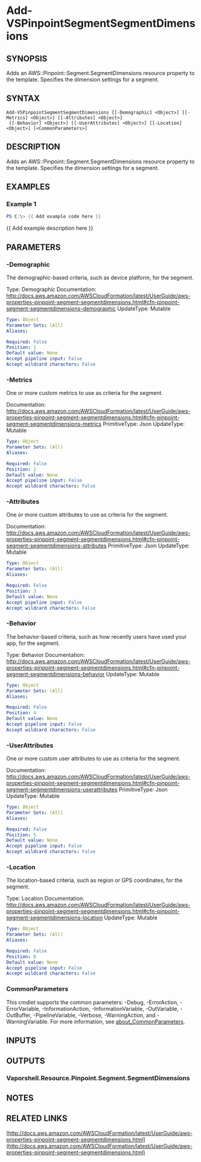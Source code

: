# Add-VSPinpointSegmentSegmentDimensions

## SYNOPSIS
Adds an AWS::Pinpoint::Segment.SegmentDimensions resource property to the template.
Specifies the dimension settings for a segment.

## SYNTAX

```
Add-VSPinpointSegmentSegmentDimensions [[-Demographic] <Object>] [[-Metrics] <Object>] [[-Attributes] <Object>]
 [[-Behavior] <Object>] [[-UserAttributes] <Object>] [[-Location] <Object>] [<CommonParameters>]
```

## DESCRIPTION
Adds an AWS::Pinpoint::Segment.SegmentDimensions resource property to the template.
Specifies the dimension settings for a segment.

## EXAMPLES

### Example 1
```powershell
PS C:\> {{ Add example code here }}
```

{{ Add example description here }}

## PARAMETERS

### -Demographic
The demographic-based criteria, such as device platform, for the segment.

Type: Demographic
Documentation: http://docs.aws.amazon.com/AWSCloudFormation/latest/UserGuide/aws-properties-pinpoint-segment-segmentdimensions.html#cfn-pinpoint-segment-segmentdimensions-demographic
UpdateType: Mutable

```yaml
Type: Object
Parameter Sets: (All)
Aliases:

Required: False
Position: 1
Default value: None
Accept pipeline input: False
Accept wildcard characters: False
```

### -Metrics
One or more custom metrics to use as criteria for the segment.

Documentation: http://docs.aws.amazon.com/AWSCloudFormation/latest/UserGuide/aws-properties-pinpoint-segment-segmentdimensions.html#cfn-pinpoint-segment-segmentdimensions-metrics
PrimitiveType: Json
UpdateType: Mutable

```yaml
Type: Object
Parameter Sets: (All)
Aliases:

Required: False
Position: 2
Default value: None
Accept pipeline input: False
Accept wildcard characters: False
```

### -Attributes
One or more custom attributes to use as criteria for the segment.

Documentation: http://docs.aws.amazon.com/AWSCloudFormation/latest/UserGuide/aws-properties-pinpoint-segment-segmentdimensions.html#cfn-pinpoint-segment-segmentdimensions-attributes
PrimitiveType: Json
UpdateType: Mutable

```yaml
Type: Object
Parameter Sets: (All)
Aliases:

Required: False
Position: 3
Default value: None
Accept pipeline input: False
Accept wildcard characters: False
```

### -Behavior
The behavior-based criteria, such as how recently users have used your app, for the segment.

Type: Behavior
Documentation: http://docs.aws.amazon.com/AWSCloudFormation/latest/UserGuide/aws-properties-pinpoint-segment-segmentdimensions.html#cfn-pinpoint-segment-segmentdimensions-behavior
UpdateType: Mutable

```yaml
Type: Object
Parameter Sets: (All)
Aliases:

Required: False
Position: 4
Default value: None
Accept pipeline input: False
Accept wildcard characters: False
```

### -UserAttributes
One or more custom user attributes to use as criteria for the segment.

Documentation: http://docs.aws.amazon.com/AWSCloudFormation/latest/UserGuide/aws-properties-pinpoint-segment-segmentdimensions.html#cfn-pinpoint-segment-segmentdimensions-userattributes
PrimitiveType: Json
UpdateType: Mutable

```yaml
Type: Object
Parameter Sets: (All)
Aliases:

Required: False
Position: 5
Default value: None
Accept pipeline input: False
Accept wildcard characters: False
```

### -Location
The location-based criteria, such as region or GPS coordinates, for the segment.

Type: Location
Documentation: http://docs.aws.amazon.com/AWSCloudFormation/latest/UserGuide/aws-properties-pinpoint-segment-segmentdimensions.html#cfn-pinpoint-segment-segmentdimensions-location
UpdateType: Mutable

```yaml
Type: Object
Parameter Sets: (All)
Aliases:

Required: False
Position: 6
Default value: None
Accept pipeline input: False
Accept wildcard characters: False
```

### CommonParameters
This cmdlet supports the common parameters: -Debug, -ErrorAction, -ErrorVariable, -InformationAction, -InformationVariable, -OutVariable, -OutBuffer, -PipelineVariable, -Verbose, -WarningAction, and -WarningVariable. For more information, see [about_CommonParameters](http://go.microsoft.com/fwlink/?LinkID=113216).

## INPUTS

## OUTPUTS

### Vaporshell.Resource.Pinpoint.Segment.SegmentDimensions
## NOTES

## RELATED LINKS

[http://docs.aws.amazon.com/AWSCloudFormation/latest/UserGuide/aws-properties-pinpoint-segment-segmentdimensions.html](http://docs.aws.amazon.com/AWSCloudFormation/latest/UserGuide/aws-properties-pinpoint-segment-segmentdimensions.html)

